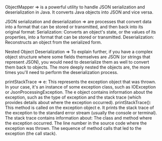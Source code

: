 ObjectMapper => is a powerful utility to handle JSON serialization and deserialization in Java. It converts Java objects into JSON and vice versa.

JSON serialization and deserialization =>  are processes that convert data into a format that can be stored or transmitted, and then back into its original format:
Serialization: Converts an object's state, or the values of its properties, into a format that can be stored or transmitted.
Deserialization: Reconstructs an object from the serialized form.

Nested Object Deserialization => To explain further, if you have a complex object structure where some fields themselves are JSON (or strings that represent JSON), you would need to deserialize them as well to convert them back to objects. The more deeply nested the objects are, the more times you'll need to perform the deserialization process.

printStackTrace => e: This represents the exception object that was thrown. In your case, it's an instance of some exception class, such as IOException or JsonProcessingException. The e object contains information about the exception, such as the type of exception and the stack trace (which provides details about where the exception occurred).
printStackTrace(): This method is called on the exception object e. It prints the stack trace of the exception to the standard error stream (usually the console or terminal). The stack trace contains information about:
The class and method where the exception occurred.
The line number in the source code where the exception was thrown.
The sequence of method calls that led to the exception (the call stack).

